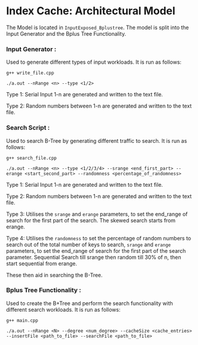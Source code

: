 # Index Cache: Architectural Model

The Model is located in `InputExposed_Bplustree`. 
The model is split into the Input Generator and the Bplus Tree Functionality.

### Input Generator : 

Used to generate different types of input workloads.
It is run as follows:

```
g++ write_file.cpp

./a.out --nRange <n> --type <1/2>
```

Type 1: Serial Input 1-n are generated and written to the text file.

Type 2: Random numbers between 1-n are generated and written to the text file.

### Search Script : 

Used to search B-Tree by generating different traffic to search.
It is run as follows:

```
g++ search_file.cpp

./a.out --nRange <n> --type <1/2/3/4> --srange <end_first_part> --erange <start_second_part> --randomness <percentage_of_randomness>
```

Type 1: Serial Input 1-n are generated and written to the text file.

Type 2: Random numbers between 1-n are generated and written to the text file.

Type 3: Utilises the `srange` and `erange` parameters, to set the end_range of search for the first part of the search. The skewed search starts from erange.

Type 4: Utilises the `randomness` to set the percentage of random numbers to search out of the total number of keys to search, `srange` and `erange` parameters, to set the end_range of search for the first part of the search parameter. Sequential Search till srange then random till 30% of n, then start sequential from erange.

These then aid in searching the B-Tree.

### Bplus Tree Functionality :

Used to create the B+Tree and perform the search functionality with different search workloads.
It is run as follows:

```
g++ main.cpp

./a.out --nRange <N> --degree <num_degree> --cacheSize <cache_entries> --insertFile <path_to_file> --searchFile <path_to_file>    
```
